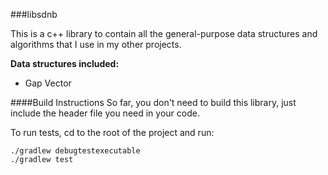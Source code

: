 ###libsdnb

This is a c++ library to contain all the general-purpose data structures and algorithms that I use in my other projects.

__Data structures included:__

- Gap Vector

####Build Instructions
So far, you don't need to build this library, just include the header file you need in your code.

To run tests, cd to the root of the project and run:
```
./gradlew debugtestexecutable
./gradlew test
```
